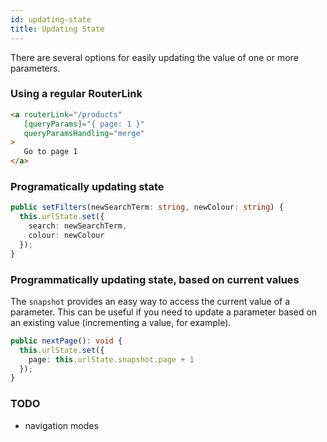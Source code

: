 ```yaml
---
id: updating-state
title: Updating State
---
```


There are several options for easily updating the value of one or more parameters.


### Using a regular RouterLink

```html
<a routerLink="/products"
   [queryParams]="{ page: 1 }"
   queryParamsHandling="merge"
>
   Go to page 1
</a>
```

### Programatically updating state

```typescript
public setFilters(newSearchTerm: string, newColour: string) {
  this.urlState.set({
    search: newSearchTerm,
    colour: newColour
  });
}
```

### Programmatically updating state, based on current values

The `snapshot` provides an easy way to access the current value of a parameter. This can be useful if you need to update a parameter based on an existing value (incrementing a value, for example).

```typescript
public nextPage(): void {
  this.urlState.set({
    page: this.urlState.snapshot.page + 1
  });
}
```

### TODO

- navigation modes
